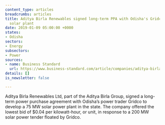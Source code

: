 ```yaml
---
content_type: articles
breadcrumbs: articles
title: Aditya Birla Renewables signed long-term PPA with Odisha's Gridco for 75 MW
  solar plant
date: 2019-01-09 05:00:00 +0000
states:
- Odisha
sectors:
- Energy
subsectors:
- Power
sources:
- name: Business Standard
  url: https://www.business-standard.com/article/companies/aditya-birla-renewables-inks-ppa-for-75-mw-solar-plant-in-odisha-119010100632_1.html
details: []
is_newsletter: false

---
```

Aditya Birla Renewables Ltd, part of the Aditya Birla Group, signed a long-term power purchase agreement with Odisha’s power trader Gridco to develop a 75 MW solar power plant in the state. The company offered the lowest bid of $0.04 per kilowatt-hour, or unit, in response to a 200 MW solar power tender floated by Gridco.
